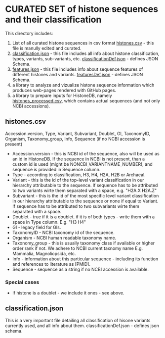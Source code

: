 # CURATED SET of histone sequences and their classification

This directory includes:
1. List of all curated histone sequences in csv format [histones.csv](histones.csv) - this file is manully edited and curated.
2. [classification.json](classification.json) - this file includes all info about histone classification, types, variants, sub-variants, etc. [classificationDef.json](classificationDef.json) - defines JSON Schema.
3. [features.json](features.json) - this file includes info about sequence features of different histones and variants. [featuresDef.json](featuresDef.json) - defines JSON Schema.
4. a library to analyze and vizualize histone sequence information which produces web-pages rendered with GitHub pages.
5. a library to prepare inputs for HistoneDB, namely [histones_processed.csv](histones_processed.csv), which contains actual sequences (and not only NCBI accessions).


## histones.csv

Accession.version, Type, Variant, Subvariant, Doublet, GI, TaxonomyID, Organism, Taxonomy_group, Info, Sequence (if no NCBI accession is present)

- Accession.version - this is NCBI id of the sequence, also will be used as an id in HistoneDB. If the sequence in NCBI is not present, than a custom id is used (might be NONCBI_VARIANTNAME_NUMBER), and sequence is provided in Sequence column.
- Type - according to classification, H3, H4, H2A, H2B or Archaeal.
- Variant - this is the id of the top-level variant classification in our hierarchy attributable to the sequence. If sequence has to be attributed to two variants wirte them separated with a space, e.g. "H2A.X H2A.Z"
- Subvariant - this is the id of the most specific level variant classification in our hierarchy attributable to the sequence or none if equal to Variant. If sequence has to be attributed to two subvariants wirte them separated with a space.
- Doublet - true if it is a doublet. if it is of both types - write them with a space in Type column. E.g. "H3 H4"
- GI - legacy field for GIs.
- TaxonomyID - NCBI taxonomy id of the sequence.
- Organism - NCBI human readable taxonomy name.
- Taxonomy_group - this is usually taxonomy class if available or higher order rank if not. We adhere to NCBI current taxnomy name E.g. Mammalia, Magnoliopsida, etc.
- Info - information about this particular sequence - including its function and references to literature as [PMID].
- Sequence - sequence as a string if no NCBI accession is available.

### Special cases
- If histone is a doublet - we include it ones - see above.

## classification.json

This is a very important file detailing all classification of hisone variants currently used, and all info about them.
classificationDef.json - defines json schema.
